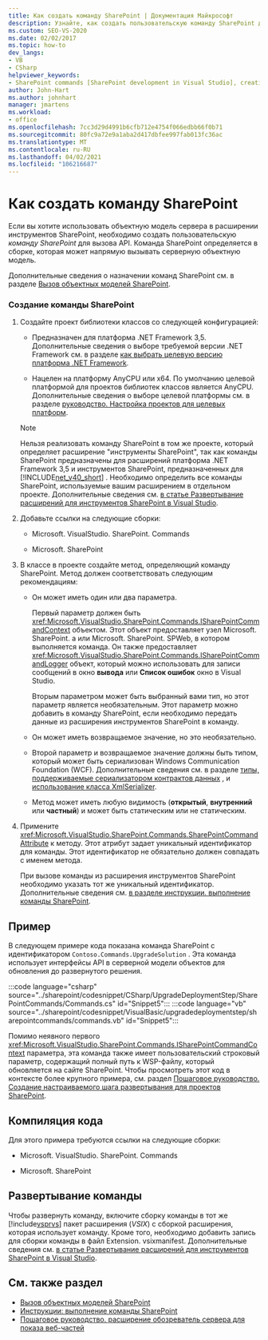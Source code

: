 ```yaml
---
title: Как создать команду SharePoint | Документация Майкрософт
description: Узнайте, как создать пользовательскую команду SharePoint для вызова API серверной объектной модели в расширении инструментов SharePoint.
ms.custom: SEO-VS-2020
ms.date: 02/02/2017
ms.topic: how-to
dev_langs:
- VB
- CSharp
helpviewer_keywords:
- SharePoint commands [SharePoint development in Visual Studio], creating
author: John-Hart
ms.author: johnhart
manager: jmartens
ms.workload:
- office
ms.openlocfilehash: 7cc3d29d4991b6cfb712e4754f066edbb66f0b71
ms.sourcegitcommit: 80fc9a72e9a1aba2d417dbfee997fab013fc36ac
ms.translationtype: MT
ms.contentlocale: ru-RU
ms.lasthandoff: 04/02/2021
ms.locfileid: "106216687"
---
```

# <a name="how-to-create-a-sharepoint-command"></a>Как создать команду SharePoint
  Если вы хотите использовать объектную модель сервера в расширении инструментов SharePoint, необходимо создать пользовательскую *команду SharePoint* для вызова API. Команда SharePoint определяется в сборке, которая может напрямую вызывать серверную объектную модель.

 Дополнительные сведения о назначении команд SharePoint см. в разделе [Вызов объектных моделей SharePoint](../sharepoint/calling-into-the-sharepoint-object-models.md).

### <a name="to-create-a-sharepoint-command"></a>Создание команды SharePoint

1. Создайте проект библиотеки классов со следующей конфигурацией:

    - Предназначен для платформа .NET Framework 3,5. Дополнительные сведения о выборе требуемой версии .NET Framework см. в разделе [как выбрать целевую версию платформа .NET Framework](../ide/visual-studio-multi-targeting-overview.md).

    - Нацелен на платформу AnyCPU или x64. По умолчанию целевой платформой для проектов библиотек классов является AnyCPU. Дополнительные сведения о выборе целевой платформы см. в разделе [руководство. Настройка проектов для целевых платформ](../ide/how-to-configure-projects-to-target-platforms.md).

    > [!NOTE]
    > Нельзя реализовать команду SharePoint в том же проекте, который определяет расширение "инструменты SharePoint", так как команды SharePoint предназначены для расширений платформа .NET Framework 3,5 и инструментов SharePoint, предназначенных для [!INCLUDE[net_v40_short](../sharepoint/includes/net-v40-short-md.md)] . Необходимо определить все команды SharePoint, используемые вашим расширением в отдельном проекте. Дополнительные сведения см. [в статье Развертывание расширений для инструментов SharePoint в Visual Studio](../sharepoint/deploying-extensions-for-the-sharepoint-tools-in-visual-studio.md).

2. Добавьте ссылки на следующие сборки:

    - Microsoft. VisualStudio. SharePoint. Commands

    - Microsoft. SharePoint

3. В классе в проекте создайте метод, определяющий команду SharePoint. Метод должен соответствовать следующим рекомендациям:

    - Он может иметь один или два параметра.

         Первый параметр должен быть <xref:Microsoft.VisualStudio.SharePoint.Commands.ISharePointCommandContext> объектом. Этот объект предоставляет узел Microsoft. SharePoint. a или Microsoft. SharePoint. SPWeb, в котором выполняется команда. Он также предоставляет <xref:Microsoft.VisualStudio.SharePoint.Commands.ISharePointCommandLogger> объект, который можно использовать для записи сообщений в окно **вывода** или **Список ошибок** окно в Visual Studio.

         Вторым параметром может быть выбранный вами тип, но этот параметр является необязательным. Этот параметр можно добавить в команду SharePoint, если необходимо передать данные из расширения инструментов SharePoint в команду.

    - Он может иметь возвращаемое значение, но это необязательно.

    - Второй параметр и возвращаемое значение должны быть типом, который может быть сериализован Windows Communication Foundation (WCF). Дополнительные сведения см. в разделе [типы, поддерживаемые сериализатором контрактов данных](/dotnet/framework/wcf/feature-details/types-supported-by-the-data-contract-serializer) , и [использование класса XmlSerializer](/dotnet/framework/wcf/feature-details/using-the-xmlserializer-class).

    - Метод может иметь любую видимость (**открытый**, **внутренний** или **частный**) и может быть статическим или не статическим.

4. Примените <xref:Microsoft.VisualStudio.SharePoint.Commands.SharePointCommandAttribute> к методу. Этот атрибут задает уникальный идентификатор для команды. Этот идентификатор не обязательно должен совпадать с именем метода.

     При вызове команды из расширения инструментов SharePoint необходимо указать тот же уникальный идентификатор. Дополнительные сведения см. [в разделе инструкции. выполнение команды SharePoint](../sharepoint/how-to-execute-a-sharepoint-command.md).

## <a name="example"></a>Пример
 В следующем примере кода показана команда SharePoint с идентификатором `Contoso.Commands.UpgradeSolution` . Эта команда использует интерфейсы API в серверной модели объектов для обновления до развернутого решения.

 :::code language="csharp" source="../sharepoint/codesnippet/CSharp/UpgradeDeploymentStep/SharePointCommands/Commands.cs" id="Snippet5":::
 :::code language="vb" source="../sharepoint/codesnippet/VisualBasic/upgradedeploymentstep/sharepointcommands/commands.vb" id="Snippet5":::

 Помимо неявного первого <xref:Microsoft.VisualStudio.SharePoint.Commands.ISharePointCommandContext> параметра, эта команда также имеет пользовательский строковый параметр, содержащий полный путь к WSP-файлу, который обновляется на сайте SharePoint. Чтобы просмотреть этот код в контексте более крупного примера, см. раздел [Пошаговое руководство. Создание настраиваемого шага развертывания для проектов SharePoint](../sharepoint/walkthrough-creating-a-custom-deployment-step-for-sharepoint-projects.md).

## <a name="compiling-the-code"></a>Компиляция кода
 Для этого примера требуются ссылки на следующие сборки:

- Microsoft. VisualStudio. SharePoint. Commands

- Microsoft. SharePoint

## <a name="deploying-the-command"></a>Развертывание команды
 Чтобы развернуть команду, включите сборку команды в тот же [!include[vsprvs](../sharepoint/includes/vsprvs-md.md)] пакет расширения (*VSIX*) с сборкой расширения, которая использует команду. Кроме того, необходимо добавить запись для сборки команды в файл Extension. vsixmanifest. Дополнительные сведения см. [в статье Развертывание расширений для инструментов SharePoint в Visual Studio](../sharepoint/deploying-extensions-for-the-sharepoint-tools-in-visual-studio.md).

## <a name="see-also"></a>См. также раздел
- [Вызов объектных моделей SharePoint](../sharepoint/calling-into-the-sharepoint-object-models.md)
- [Инструкции: выполнение команды SharePoint](../sharepoint/how-to-execute-a-sharepoint-command.md)
- [Пошаговое руководство. расширение обозреватель сервера для показа веб-частей](../sharepoint/walkthrough-extending-server-explorer-to-display-web-parts.md)
